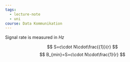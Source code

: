 ```yaml
---
tags:
  - lecture-note
  - uni
course: Data Kommunikation
---
```

Signal rate is measured in *Hz*

$$
S=c\cdot N\cdot\frac{{1}}{r}
$$
$$
B_{min}=S=c\cdot N\cdot\frac{1}{r}
$$
